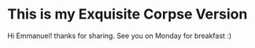 # This is my Exquisite Corpse Version

Hi Emmanuel!
thanks for sharing.
See you on Monday for breakfast :)
